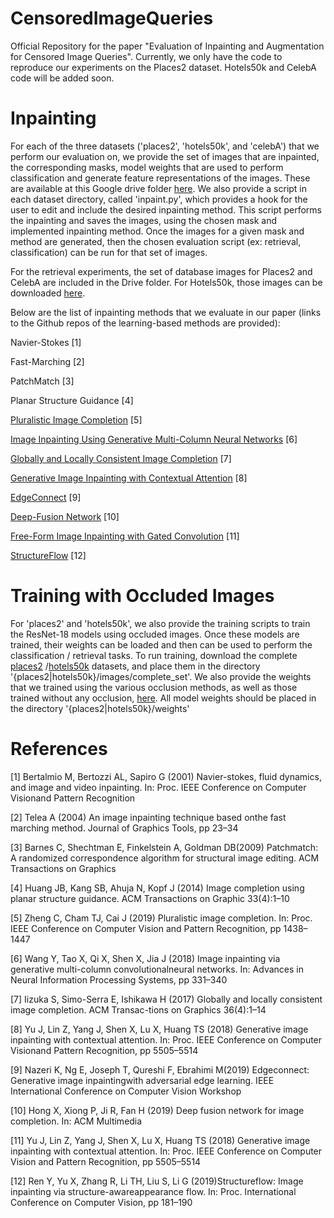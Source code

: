# CensoredImageQueries
Official Repository for the paper "Evaluation of Inpainting and Augmentation for Censored Image Queries". Currently, we only have the code to reproduce our experiments on the Places2 dataset. Hotels50k and CelebA code will be added soon.

# Inpainting

For each of the three datasets ('places2', 'hotels50k', and 'celebA') that we perform our evaluation on, we provide the set of images that are inpainted, the corresponding masks, model weights that are used to perform classification and generate feature representations of the images. These are available at this Google drive folder [here](https://drive.google.com/drive/folders/13oO5CikiXckYjJ8i5x25Ht1-XiqVQQlK?usp=sharing). We also provide a script in each dataset directory, called 'inpaint.py', which provides a hook for the user to edit and include the desired inpainting method. This script performs the inpainting and saves the images, using the chosen mask and implemented inpainting method. Once the images for a given mask and method are generated, then the chosen evaluation script (ex: retrieval, classification) can be run for that set of images.

For the retrieval experiments, the set of database images for Places2 and CelebA are included in the Drive folder. For Hotels50k, those images can be downloaded [here](https://cs.slu.edu/~stylianou/images/hotels-50k/test.tar.lz4).

Below are the list of inpainting methods that we evaluate in our paper (links to the Github repos of the learning-based methods are provided):

Navier-Stokes \[1]

Fast-Marching \[2]

PatchMatch \[3]

Planar Structure Guidance \[4]

[Pluralistic Image Completion](https://github.com/lyndonzheng/Pluralistic-Inpainting) \[5]

[Image Inpainting Using Generative Multi-Column Neural Networks](https://github.com/shepnerd/inpainting_gmcnn) \[6]

[Globally and Locally Consistent Image Completion](https://github.com/satoshiiizuka/siggraph2017_inpainting) \[7]

[Generative Image Inpainting with Contextual Attention](https://github.com/JiahuiYu/generative_inpainting/tree/v1.0.0) \[8]

[EdgeConnect](https://github.com/knazeri/edge-connect) \[9]

[Deep-Fusion Network](https://github.com/hughplay/DFNet) \[10]

[Free-Form Image Inpainting with Gated Convolution](https://github.com/JiahuiYu/generative_inpainting) \[11]

[StructureFlow](https://github.com/RenYurui/StructureFlow) \[12]


# Training with Occluded Images

For 'places2' and 'hotels50k', we also provide the training scripts to train the ResNet-18 models using occluded images. Once these models are trained, their weights can be loaded and then can be used to perform the classification / retrieval tasks. To run training, download the complete [places2](http://data.csail.mit.edu/places/places365/places365standard_easyformat.tar) /[hotels50k](https://cs.slu.edu/~stylianou/images/hotels-50k/test.tar.lz4) datasets, and place them in the directory '{places2|hotels50k}/images/complete_set'. We also provide the weights that we trained using the various occlusion methods, as well as those trained without any occlusion, [here](https://drive.google.com/drive/folders/13oO5CikiXckYjJ8i5x25Ht1-XiqVQQlK?usp=sharing). All model weights should be placed in the directory '{places2|hotels50k}/weights'

# References

\[1] Bertalmio  M,  Bertozzi  AL,  Sapiro  G  (2001)  Navier-stokes, fluid dynamics, and image and video inpainting. In: Proc. IEEE Conference on Computer Visionand Pattern Recognition

\[2] Telea A (2004) An image inpainting technique based onthe fast marching method. Journal of Graphics Tools, pp 23–34

\[3] Barnes C, Shechtman E, Finkelstein A, Goldman DB(2009) Patchmatch: A randomized correspondence algorithm for structural image editing. ACM Transactions on Graphics

\[4] Huang  JB,  Kang  SB,  Ahuja  N,  Kopf  J  (2014)  Image completion  using  planar  structure  guidance.  ACM Transactions on Graphic 33(4):1–10

\[5] Zheng C, Cham TJ, Cai J (2019) Pluralistic image completion. In: Proc. IEEE Conference on Computer Vision and Pattern Recognition, pp 1438–1447

\[6] Wang  Y,  Tao  X,  Qi  X,  Shen  X,  Jia  J  (2018)  Image inpainting via generative multi-column convolutionalneural networks. In: Advances in Neural Information Processing Systems, pp 331–340

\[7] Iizuka S, Simo-Serra E, Ishikawa H (2017) Globally and locally  consistent  image  completion.  ACM  Transac-tions on Graphics 36(4):1–14

\[8] Yu J, Lin Z, Yang J, Shen X, Lu X, Huang TS (2018) Generative  image  inpainting  with  contextual  attention. In: Proc. IEEE Conference on Computer Visionand Pattern Recognition, pp 5505–5514

\[9] Nazeri  K,  Ng  E,  Joseph  T,  Qureshi  F,  Ebrahimi  M(2019)  Edgeconnect:  Generative  image  inpaintingwith  adversarial  edge  learning.  IEEE  International Conference on Computer Vision Workshop

\[10] Hong X, Xiong P, Ji R, Fan H (2019) Deep fusion network for image completion. In: ACM Multimedia

\[11] Yu J, Lin Z, Yang J, Shen X, Lu X, Huang TS (2018) Generative  image  inpainting  with  contextual  attention. In: Proc. IEEE Conference on Computer Vision and Pattern Recognition, pp 5505–5514

\[12] Ren  Y,  Yu  X,  Zhang  R,  Li  TH,  Liu  S,  Li  G  (2019)Structureflow:  Image  inpainting  via  structure-awareappearance flow. In: Proc. International Conference on Computer Vision, pp 181–190
